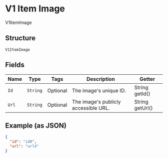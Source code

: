 
# V1 Item Image

V1ItemImage

## Structure

`V1ItemImage`

## Fields

| Name | Type | Tags | Description | Getter |
|  --- | --- | --- | --- | --- |
| `Id` | `String` | Optional | The image's unique ID. | String getId() |
| `Url` | `String` | Optional | The image's publicly accessible URL. | String getUrl() |

## Example (as JSON)

```json
{
  "id": "id0",
  "url": "url4"
}
```

